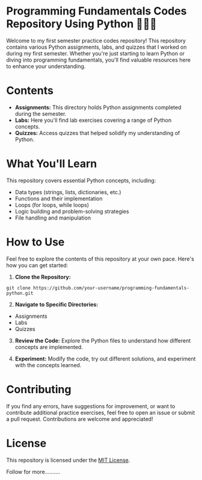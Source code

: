 # Programming Fundamentals Codes Repository Using Python 👨🏻‍💻
Welcome to my first semester practice codes repository! This repository contains various Python assignments, labs, and quizzes that I worked on during my first semester. Whether you're just starting to learn Python or diving into programming fundamentals, you'll find valuable resources here to enhance your understanding.

# Contents
+ **Assignments:** This directory holds Python assignments completed during the semester.
+ **Labs:** Here you'll find lab exercises covering a range of Python concepts.
+ **Quizzes:** Access quizzes that helped solidify my understanding of Python.
  
# What You'll Learn
This repository covers essential Python concepts, including:

+ Data types (strings, lists, dictionaries, etc.)
+ Functions and their implementation
+ Loops (for loops, while loops)
+ Logic building and problem-solving strategies
+ File handling and manipulation
  
# How to Use
Feel free to explore the contents of this repository at your own pace. Here's how you can get started:

1. **Clone the Repository:**
  ```
  git clone https://github.com/your-username/programming-fundamentals-python.git
  ```

2. **Navigate to Specific Directories:**
  + Assignments
  + Labs
  + Quizzes
    
3. **Review the Code:**
  Explore the Python files to understand how different concepts are implemented.

4. **Experiment:**
  Modify the code, try out different solutions, and experiment with the concepts learned.

# Contributing
If you find any errors, have suggestions for improvement, or want to contribute additional practice exercises, feel free to open an issue or submit a pull request. Contributions are welcome and appreciated!

# License
This repository is licensed under the [MIT License](LICENSE).

Follow for more..........
